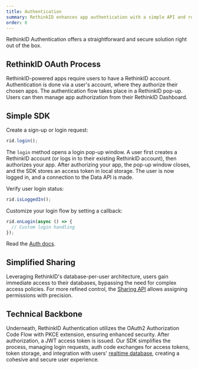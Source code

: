 ```yaml
---
title: Authentication
summary: RethinkID enhances app authentication with a simple API and robust OAuth flow, ensuring secure authorization and efficient token management for improved security and developer experience.
order: 6
---
```


RethinkID Authentication offers a straightforward and secure solution right out of the box.

## RethinkID OAuth Process

RethinkID-powered apps require users to have a RethinkID account. Authentication is done via a user's account, where they authorize their chosen apps. The authentication flow takes place in a RethinkID pop-up. Users can then manage app authorization from their RethinkID Dashboard.

## Simple SDK

Create a sign-up or login request:

```ts
rid.login();
```

The `login` method opens a login pop-up window. A user first creates a RethinkID account (or logs in to their existing RethinkID account), then authorizes your app. After authorizing your app, the pop-up window closes, and the SDK stores an access token in local storage. The user is now logged in, and a connection to the Data API is made.

Verify user login status:

```ts
rid.isLoggedIn();
```

Customize your login flow by setting a callback:

```ts
rid.onLogin(async () => {
  // Custom login handling
});
```

Read the [Auth docs](/docs/features/auth).

## Simplified Sharing

Leveraging RethinkID's database-per-user architecture, users gain immediate access to their databases, bypassing the need for complex access policies. For more refined control, the [Sharing API](/features/sharing) allows assigning permissions with precision.

## Technical Backbone

Underneath, RethinkID Authentication utilizes the OAuth2 Authorization Code Flow with PKCE extension, ensuring enhanced security. After authorization, a JWT access token is issued. Our SDK simplifies the process, managing login requests, auth code exchanges for access tokens, token storage, and integration with users' [realtime database](/features/realtime-databases), creating a cohesive and secure user experience.
